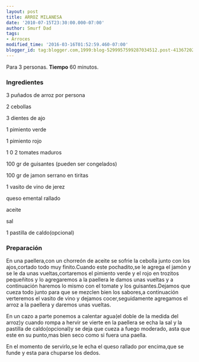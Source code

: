 ```yaml
---
layout: post
title: ARROZ MILANESA
date: '2010-07-15T23:30:00.000-07:00'
author: Smurf Dad
tags:
- Arroces
modified_time: '2016-03-16T01:52:59.460-07:00'
blogger_id: tag:blogger.com,1999:blog-5299957599287034512.post-413672029953043455
---
```


Para 3 personas.
<b>Tiempo</b> 60 minutos.

<h3>Ingredientes</h3>

3 puñados de arroz por persona

2 cebollas

3 dientes de ajo

1 pimiento verde

1 pimiento rojo

1 0 2 tomates maduros

100 gr de guisantes (pueden ser congelados)

100 gr de jamon serrano en tiritas

1 vasito de vino de jerez

queso emental rallado

aceite

sal

1 pastilla de caldo(opcional)

<h3>Preparación</h3>

En una paellera,con un chorreón de aceite se sofrie la cebolla junto con los ajos,cortado todo muy finito.Cuando este pochadito,se le agrega el jamón y se le da unas vueltas,cortaremos el pimiento verde y el rojo en trozitos pequeñitos y lo agregaremos a la paellera le damos unas vueltas y a continuación haremos lo mismo con el tomate y los guisantes.Dejamos que cueza todo junto para que se mezclen bien los sabores,a continuación verteremos el vasito de vino y dejamos cocer,seguidamente agregamos el arroz a la paellera y daremos unas vueltas.

En un cazo a parte ponemos a calentar agua(el doble de la medida del arroz)y cuando rompa a hervir se vierte en la paellera se echa la sal y la pastilla de caldo(opcional)y se deja que cueza a fuego moderado, asta que este en su punto,mas bien seco como si fuera una paella.

En el momento de servirlo,se le echa el queso rallado por encima,que se funde y esta para chuparse los dedos.

